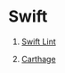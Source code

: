 # Swift

1. [Swift Lint](https://github.com/realm/SwiftLint)

2. [Carthage](https://github.com/Carthage/Carthage)
